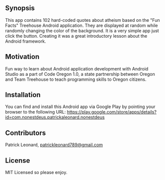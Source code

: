 ## Synopsis

This app contains 102 hard-coded quotes about atheism based on the "Fun Facts" Treehouse Android application. They are displayed at random while randomly changing the color of the background. It is a very simple app just click the button. Creating it was a great introductory lesson about the Android framework.

## Motivation

Fun way to learn about Android application development with Android Studio as a part of Code Oregon 1.0, a state partnership between Oregon and Team Treehouse to teach programming skills to Oregon citizens.

## Installation

You can find and install this Android app via Google Play by pointing your browser to the following URL: https://play.google.com/store/apps/details?id=com.nonestdeus.patrickaleonard.nonestdeus

## Contributors

Patrick Leonard, patrickleonard789@gmail.com

## License

MIT Licensed so please enjoy.